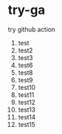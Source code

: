 # try-ga

try github action

1. test
1. test2
1. test3
1. test6
1. test8
1. test9
1. test10
1. test11
1. test12
1. test13
1. test14
1. test15